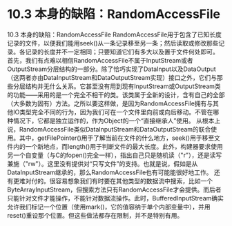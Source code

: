 # 10.3 本身的缺陷：RandomAccessFile


10.3 本身的缺陷：RandomAccessFile
RandomAccessFile用于包含了已知长度记录的文件，以便我们能用seek()从一条记录移至另一条；然后读取或修改那些记录。各记录的长度并不一定相同；只要知道它们有多大以及置于文件何处即可。
首先，我们有点难以相信RandomAccessFile不属于InputStream或者OutputStream分层结构的一部分。除了恰巧实现了DataInput以及DataOutput（这两者亦由DataInputStream和DataOutputStream实现）接口之外，它们与那些分层结构并无什么关系。它甚至没有用到现有InputStream或OutputStream类的功能——采用的是一个完全不相干的类。该类属于全新的设计，含有自己的全部（大多数为固有）方法。之所以要这样做，是因为RandomAccessFile拥有与其他IO类型完全不同的行为，因为我们可在一个文件里向前或向后移动。不管在哪种情况下，它都是独立运作的，作为Object的一个“直接继承人”使用。
从根本上说，RandomAccessFile类似DataInputStream和DataOutputStream的联合使用。其中，getFilePointer()用于了解当前在文件的什么地方，seek()用于移至文件内的一个新地点，而length()用于判断文件的最大长度。此外，构建器要求使用另一个自变量（与C的fopen()完全一样），指出自己只是随机读（"r"），还是读写兼施（"rw"）。这里没有提供对“只写文件”的支持。也就是说，假如是从DataInputStream继承的，那么RandomAccessFile也有可能能很好地工作。
还有更难对付的。很容易想象我们有时要在其他类型的数据流中搜索，比如一个ByteArrayInputStream，但搜索方法只有RandomAccessFile才会提供。而后者只能针对文件才能操作，不能针对数据流操作。此时，BufferedInputStream确实允许我们标记一个位置（使用mark()，它的值容纳于单个内部变量中），并用reset()重设那个位置。但这些做法都存在限制，并不是特别有用。
